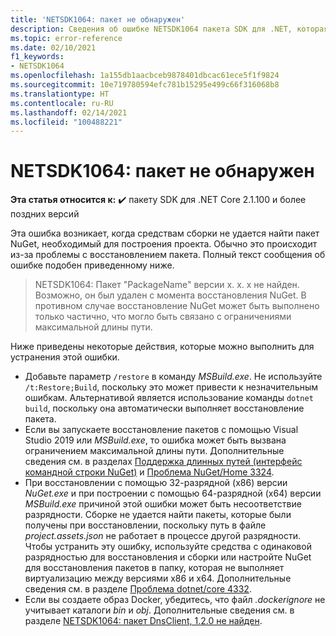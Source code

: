 ```yaml
---
title: 'NETSDK1064: пакет не обнаружен'
description: Сведения об ошибке NETSDK1064 пакета SDK для .NET, которая возникает, когда пакет не найден.
ms.topic: error-reference
ms.date: 02/10/2021
f1_keywords:
- NETSDK1064
ms.openlocfilehash: 1a155db1aacbceb9878401dbcac61ece5f1f9824
ms.sourcegitcommit: 10e719780594efc781b15295e499c66f316068b8
ms.translationtype: HT
ms.contentlocale: ru-RU
ms.lasthandoff: 02/14/2021
ms.locfileid: "100488221"
---
```

# <a name="netsdk1064-package-not-found"></a>NETSDK1064: пакет не обнаружен

**Эта статья относится к:** ✔️ пакету SDK для .NET Core 2.1.100 и более поздних версий

Эта ошибка возникает, когда средствам сборки не удается найти пакет NuGet, необходимый для построения проекта. Обычно это происходит из-за проблемы с восстановлением пакета. Полный текст сообщения об ошибке подобен приведенному ниже.

> NETSDK1064: Пакет "PackageName" версии x. x. x не найден. Возможно, он был удален с момента восстановления NuGet. В противном случае восстановление NuGet может быть выполнено только частично, что могло быть связано с ограничениями максимальной длины пути.

Ниже приведены некоторые действия, которые можно выполнить для устранения этой ошибки.

* Добавьте параметр `/restore` в команду *MSBuild.exe*. Не используйте `/t:Restore;Build`, поскольку это может привести к незначительным ошибкам. Альтернативой является использование команды `dotnet build`, поскольку она автоматически выполняет восстановление пакета.
* Если вы запускаете восстановление пакетов с помощью Visual Studio 2019 или *MSBuild.exe*, то ошибка может быть вызвана ограничением максимальной длины пути. Дополнительные сведения см. в разделах [Поддержка длинных путей (интерфейс командной строки NuGet)](/nuget/reference/cli-reference/cli-ref-long-path) и [Проблема NuGet/Home 3324](https://github.com/NuGet/Home/issues/3324).
* При восстановлении с помощью 32-разрядной (x86) версии *NuGet.exe* и при построении с помощью 64-разрядной (x64) версии *MSBuild.exe* причиной этой ошибки может быть несоответствие разрядности. Сборке не удается найти пакеты, которые были получены при восстановлении, поскольку путь в файле *project.assets.json* не работает в процессе другой разрядности. Чтобы устранить эту ошибку, используйте средства с одинаковой разрядностью для восстановления и сборки или настройте NuGet для восстановления пакетов в папку, которая не выполняет виртуализацию между версиями x86 и x64. Дополнительные сведения см. в разделе [Проблема dotnet/core 4332](https://github.com/dotnet/core/issues/4332).
* Если вы создаете образ Docker, убедитесь, что файл *.dockerignore* не учитывает каталоги *bin* и *obj*. Дополнительные сведения см. в разделе [NETSDK1064: пакет DnsClient, 1.2.0 не найден](https://stackoverflow.com/questions/61167032/error-netsdk1064-package-dnsclient-1-2-0-was-not-found).
